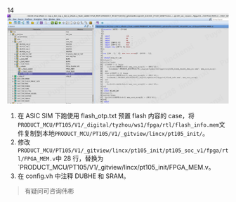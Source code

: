 14
![image.png|1000](https://raw.githubusercontent.com/lllincx/IMG/master/20250717101739613.png)

1. 在 ASIC SIM 下跑使用 flash_otp.txt 预置 flash 内容的 case，将`PRODUCT_MCU/PT105/V1/_digital/tyzhou/ws1/fpga/rtl/flash_info.mem`文件复制到本地`PRODUCT_MCU/PT105/V1/_gitview/lincx/pt105_init/`。
2. 修改`PRODUCT_MCU/PT105/V1/_gitview/lincx/pt105_init/pt105_soc_v1/fpga/rtl/FPGA_MEM.v`中 28 行，替换为`PRODUCT_MCU/PT105/V1/_gitview/lincx/pt105_init/FPGA_MEM.v。
3. 在 config.vh 中注释 DUBHE 和 SRAM。

> 有疑问可咨询伟彬
